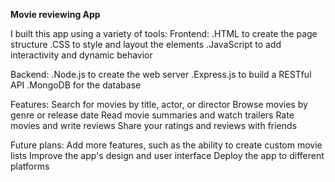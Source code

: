<b align="center">Movie reviewing App </b>

I built this app using a variety of tools:
Frontend:
.HTML to create the page structure
.CSS to style and layout the elements
.JavaScript to add interactivity and dynamic behavior

Backend:
.Node.js to create the web server
.Express.js to build a RESTful API
.MongoDB for the database

Features:
Search for movies by title, actor, or director
Browse movies by genre or release date
Read movie summaries and watch trailers
Rate movies and write reviews
Share your ratings and reviews with friends

Future plans:
Add more features, such as the ability to create custom movie lists
Improve the app's design and user interface
Deploy the app to different platforms
